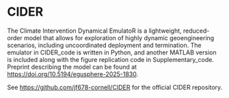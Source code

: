 # CIDER
 The Climate Intervention Dynamical EmulatoR is a lightweight, reduced-order model that allows for exploration of highly dynamic geoengineering scenarios, including uncoordinated deployment and termination. The emulator in CIDER_code is written in Python, and another MATLAB version is included along with the figure replication code in Supplementary_code. Preprint describing the model can be found at https://doi.org/10.5194/egusphere-2025-1830.

 See https://github.com/jf678-cornell/CIDER for the official CIDER repository.